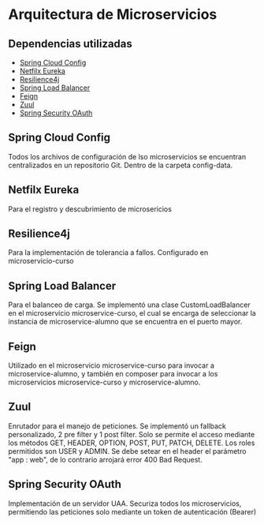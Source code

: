 # Arquitectura de Microservicios
## Dependencias utilizadas
- [Spring Cloud Config](#config)
- [Netfilx Eureka](#eureka)
- [Resilience4j](#resilience)
- [Spring Load Balancer](#balancer)
- [Feign](#feign)
- [Zuul](#zuul)
- [Spring Security OAuth](#security)

## Spring Cloud Config <a name = "config"></a>
Todos los archivos de configuración de lso microservicios se encuentran centralizados en un repositorio Git. Dentro de la carpeta config-data.

## Netfilx Eureka <a name = "eureka"></a>
Para el registro y descubrimiento de microsericios

## Resilience4j <a name = "resilience"></a>
Para la implementación de tolerancia a fallos. Configurado en microservicio-curso

## Spring Load Balancer <a name = "balancer"></a>
Para el balanceo de carga. Se implementó una clase CustomLoadBalancer en el microservicio microservice-curso, el cual se encarga de seleccionar la instancia de microservice-alumno que se encuentra en el puerto mayor.
## Feign <a name = "feign"></a>
Utilizado en el microservicio microservice-curso para invocar a microservice-alumno, y también en composer para invocar a los microservicios microservice-curso y microservice-alumno.
## Zuul <a name = "zuul"></a>
Enrutador para el manejo de peticiones. Se implementó un fallback personalizado, 2 pre filter y 1 post filter. Solo se permite el acceso mediante los métodos GET, HEADER, OPTION, POST, PUT, PATCH, DELETE. Los roles permitidos son USER y ADMIN. Se debe setear en el header el parámetro "app : web", de lo contrario arrojará error 400 Bad Request.
## Spring Security OAuth <a name = "security"></a>
Implementación de un servidor UAA. Securiza todos los microservicios, permitiendo las peticiones solo mediante un token de autenticación (Bearer)

